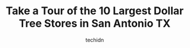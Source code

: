 ---
layout: ampstory
image: https://i0.wp.com/www.depkes.org/wp-content/uploads/2023/06/dollar-tree-0-in-san-antonio-tx-1685965739.jpeg?resize=640,853
author: techidn
featured: false
description: Discover the impressive array of Dollar Tree options in San Antonio TX, where you can find 10 of the largest Dollar Tree establishments in the area. From renowned classics to hidden gems, Sa
title: Take a Tour of the 10 Largest Dollar Tree Stores in San Antonio TX
cover:
   title: Take a Tour of the 10 Largest Dollar Tree Stores in San Antonio TX
   subtitle: Rickpate
   background: https://www.depkes.org/wp-content/uploads/2023/06/dollar-tree-0-in-san-antonio-tx-1685965739.jpeg

pages: 
 - layout: thirds
   top: <h1>#1 Dollar Tree</h1>
   bottom: "<p>5/20/2022 Noon Time... DO NOT SHOP HERE take a drive to the Northside or Northeast side. Id give Zero Stars if I could. This Place IS NEVER EVER CLEAN or organized years</p>"
   background: https://www.depkes.org/wp-content/uploads/2023/06/dollar-tree-1-in-san-antonio-tx-1685965740.jpeg
   backgroundblur: true
 - layout: thirds
   top: <h1>#2 Dollar Tree</h1>
   bottom: "<p>5827 Babcock Rd, San Antonio, TX 78240, United States</p>"
   background: https://www.depkes.org/wp-content/uploads/2023/06/dollar-tree-2-in-san-antonio-tx-1685965740.jpeg
   cta:
      link: https://www.depkes.org/blog/take-a-tour-of-the-10-largest-dollar-tree-stores-in-san-antonio-tx/
      text: Take a Tour of the 10 Largest Dollar Tree Stores in San Antonio TX
 - layout: thirds
   top: <h1>#3 Dollar Tree</h1>
   bottom: "<p>3645 Fredericksburg Rd Ste 103, San Antonio, TX 78201, United States</p>"
   background: https://www.depkes.org/wp-content/uploads/2023/06/dollar-tree-3-in-san-antonio-tx-1685965741.jpeg
   cta:
      link: https://www.depkes.org/blog/take-a-tour-of-the-10-largest-dollar-tree-stores-in-san-antonio-tx/
      text: Take a Tour of the 10 Largest Dollar Tree Stores in San Antonio TX
 - layout: thirds
   top: <h1>#4 Dollar Tree</h1>
   bottom: "<p>14038 Nacogdoches Rd, San Antonio, TX 78247, United States</p>"
   background: https://images.unsplash.com/photo-1620421680010-0766ff230392?ixlib=rb-4.0.3&ixid=MnwxMjA3fDB8MHxwaG90by1wYWdlfHx8fGVufDB8fHx8&auto=format&fit=crop&w=640&h=853&q=80
   cta:
      link: https://www.depkes.org/blog/take-a-tour-of-the-10-largest-dollar-tree-stores-in-san-antonio-tx/
      text: Take a Tour of the 10 Largest Dollar Tree Stores in San Antonio TX
 - layout: thirds
   top: <h1>#5 Dollar Tree</h1>
   bottom: "<p>3524 S New Braunfels Ave Ste 115, San Antonio, TX 78223, United States</p>"
   background: https://images.unsplash.com/photo-1540457036297-448b6b99e91c?ixlib=rb-4.0.3&ixid=MnwxMjA3fDB8MHxwaG90by1wYWdlfHx8fGVufDB8fHx8&auto=format&fit=crop&w=640&h=853&q=80
   cta:
      link: https://www.depkes.org/blog/take-a-tour-of-the-10-largest-dollar-tree-stores-in-san-antonio-tx/
      text: Take a Tour of the 10 Largest Dollar Tree Stores in San Antonio TX
 - layout: thirds
   top: <h1>#6 Dollar Tree</h1>
   bottom: "<p>8511 Blanco Rd, San Antonio, TX 78216, United States</p>"
   background: https://images.unsplash.com/photo-1533998839656-76f5e4b2bccb?ixlib=rb-4.0.3&ixid=MnwxMjA3fDB8MHxwaG90by1wYWdlfHx8fGVufDB8fHx8&auto=format&fit=crop&w=640&h=853&q=80
   cta:
      link: https://www.depkes.org/blog/take-a-tour-of-the-10-largest-dollar-tree-stores-in-san-antonio-tx/
      text: Take a Tour of the 10 Largest Dollar Tree Stores in San Antonio TX
 - layout: thirds
   top: <h1>#7 Dollar Tree</h1>
   bottom: "<p>8323 TX-151, San Antonio, TX 78245, United States</p>"
   background: https://images.unsplash.com/photo-1595364397663-fca4f075d796?ixlib=rb-4.0.3&ixid=MnwxMjA3fDB8MHxwaG90by1wYWdlfHx8fGVufDB8fHx8&auto=format&fit=crop&w=640&h=853&q=80
   cta:
      link: https://www.depkes.org/blog/take-a-tour-of-the-10-largest-dollar-tree-stores-in-san-antonio-tx/
      text: Take a Tour of the 10 Largest Dollar Tree Stores in San Antonio TX
 - layout: thirds
   middle: Continue reading...
   background: https://images.unsplash.com/photo-1509114397022-ed747cca3f65?ixlib=rb-4.0.3&ixid=MnwxMjA3fDB8MHxwaG90by1wYWdlfHx8fGVufDB8fHx8&auto=format&fit=crop&w=640&h=853&q=80
   cta:
      link: https://www.depkes.org/blog/take-a-tour-of-the-10-largest-dollar-tree-stores-in-san-antonio-tx/
      text: Take a Tour of the 10 Largest Dollar Tree Stores in San Antonio TX
      
---